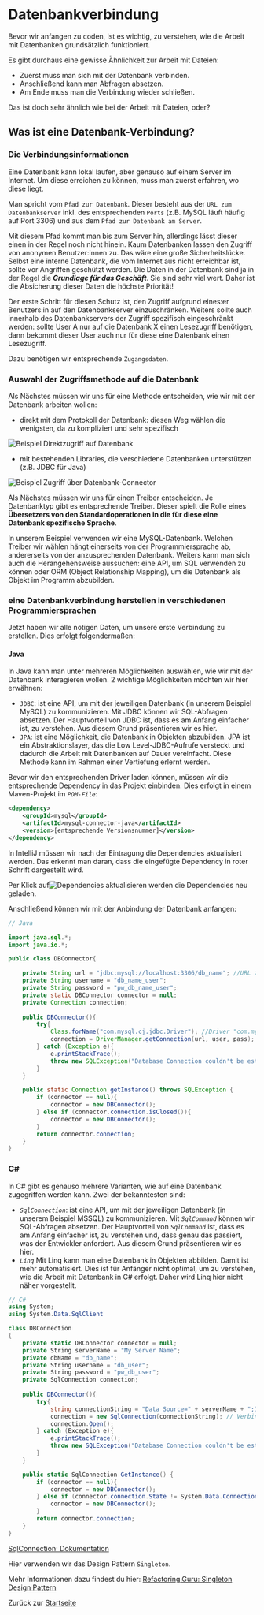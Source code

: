 # Datenbankverbindung

Bevor wir anfangen zu coden, ist es wichtig, zu verstehen, wie die Arbeit mit Datenbanken grundsätzlich funktioniert.

Es gibt durchaus eine gewisse Ähnlichkeit zur Arbeit mit Dateien:
- Zuerst muss man sich mit der Datenbank verbinden. 
- Anschließend kann man Abfragen absetzen.
- Am Ende muss man die Verbindung wieder schließen.

Das ist doch sehr ähnlich wie bei der Arbeit mit Dateien, oder?

## Was ist eine Datenbank-Verbindung?

### Die Verbindungsinformationen

Eine Datenbank kann lokal laufen, aber genauso auf einem Server im Internet. Um diese erreichen zu können, muss man zuerst erfahren, wo diese liegt. 

Man spricht vom `Pfad zur Datenbank`. Dieser besteht aus der `URL zum Datenbankserver` inkl. des entsprechenden `Ports` (z.B. MySQL läuft häufig auf Port 3306) und aus dem `Pfad zur Datenbank am Server`.

Mit diesem Pfad kommt man bis zum Server hin, allerdings lässt dieser einen in der Regel noch nicht hinein. Kaum Datenbanken lassen den Zugriff von anonymen Benutzer:innen zu. Das wäre eine große Sicherheitslücke. Selbst eine interne Datenbank, die vom Internet aus nicht erreichbar ist, sollte vor Angriffen geschützt werden. Die Daten in der Datenbank sind ja in der Regel die ***Grundlage für das Geschäft***. Sie sind sehr viel wert. Daher ist die Absicherung dieser Daten die höchste Priorität! 

Der erste Schritt für diesen Schutz ist, den Zugriff aufgrund eines:er Benutzers:in auf den Datenbankserver einzuschränken. Weiters sollte auch innerhalb des Datenbankservers der Zugriff spezifisch eingeschränkt werden: sollte User A nur auf die Datenbank X einen Lesezugriff benötigen, dann bekommt dieser User auch nur für diese eine Datenbank einen Lesezugriff.

Dazu benötigen wir entsprechende `Zugangsdaten`. 

### Auswahl der Zugriffsmethode auf die Datenbank

Als Nächstes müssen wir uns für eine Methode entscheiden, wie wir mit der Datenbank arbeiten wollen:
- direkt mit dem Protokoll der Datenbank: diesen Weg wählen die wenigsten, da zu kompliziert und sehr spezifisch

![Beispiel Direktzugriff auf Datenbank](../img/Beispiel%20mit%20Direktzugriff%20auf%20DB.png)

- mit bestehenden Libraries, die verschiedene Datenbanken unterstützen (z.B. JDBC für Java)

![Beispiel Zugriff über Datenbank-Connector](../img/Beispiel%20mit%20JDBC.png)

Als Nächstes müssen wir uns für einen Treiber entscheiden. Je Datenbanktyp gibt es entsprechende Treiber. Dieser spielt die Rolle eines **Übersetzers von den Standardoperationen in die für diese eine Datenbank spezifische Sprache**. 

In unserem Beispiel verwenden wir eine MySQL-Datenbank. Welchen Treiber wir wählen hängt einerseits von der Programmiersprache ab, andererseits von der anzusprechenden Datenbank. Weiters kann man sich auch die Herangehensweise aussuchen: eine API, um SQL verwenden zu können oder ORM (Object Relationship Mapping), um die Datenbank als Objekt im Programm abzubilden.

### eine Datenbankverbindung herstellen in verschiedenen Programmiersprachen

Jetzt haben wir alle nötigen Daten, um unsere erste Verbindung zu erstellen. Dies erfolgt folgendermaßen:

#### Java

In Java kann man unter mehreren Möglichkeiten auswählen, wie wir mit der Datenbank interagieren wollen. 2 wichtige Möglichkeiten möchten wir hier erwähnen:
- `JDBC`: ist eine API, um mit der jeweiligen Datenbank (in unserem Beispiel MySQL) zu kommunizieren. Mit JDBC können wir SQL-Abfragen absetzen. Der Hauptvorteil von JDBC ist, dass es am Anfang einfacher ist, zu verstehen. Aus diesem Grund präsentieren wir es hier.
- `JPA`: ist eine Möglichkeit, die Datenbank in Objekten abzubilden. JPA ist ein Abstraktionslayer, das die Low Level-JDBC-Aufrufe versteckt und dadurch die Arbeit mit Datenbanken auf Dauer vereinfacht. Diese Methode kann im Rahmen einer Vertiefung erlernt werden.

Bevor wir den entsprechenden Driver laden können, müssen wir die entsprechende Dependency in das Projekt einbinden. Dies erfolgt in einem Maven-Projekt im *`POM-File`*:

```xml
<dependency>
    <groupId>mysql</groupId>
    <artifactId>mysql-connector-java</artifactId>
    <version>[entsprechende Versionsnummer]</version>
</dependency>
```

In IntelliJ müssen wir nach der Eintragung die Dependencies aktualisiert werden. Das erkennt man daran, dass die eingefügte Dependency in roter Schrift dargestellt wird. 

Per Klick auf![Dependencies aktualisieren](../img/maven-dependencies-aktualisieren.png) werden die Dependencies neu geladen.

Anschließend können wir mit der Anbindung der Datenbank anfangen:

```java
// Java

import java.sql.*;
import java.io.*;

public class DBConnector{

    private String url = "jdbc:mysql://localhost:3306/db_name"; //URL zum lokalen MySQL-Server und Datenbank db_name
    private String username = "db_name_user";
    private String password = "pw_db_name_user";
    private static DBConnector connector = null;
    private Connection connection;
    
    public DBConnector(){
        try{
            Class.forName("com.mysql.cj.jdbc.Driver"); //Driver "com.mysql.cj.jdbc.Driver" laden
            connection = DriverManager.getConnection(url, user, pass); // Verbindung mit der Datenbank herstellen und in Variable connection speichern
        } catch (Exception e){
            e.printStackTrace();
            throw new SQLException("Database Connection couldn't be established!", e);
        }
    }

    public static Connection getInstance() throws SQLException {
        if (connector == null){
            connector = new DBConnector();
        } else if (connector.connection.isClosed()){
            connector = new DBConnector();
        }
        return connector.connection;
    }
}
```

### C#

In C# gibt es genauso mehrere Varianten, wie auf eine Datenbank zugegriffen werden kann. Zwei der bekanntesten sind:
- *`SqlConnection`*: ist eine API, um mit der jeweiligen Datenbank (in unserem Beispiel MSSQL) zu kommunizieren. Mit *`SqlCommand`* können wir SQL-Abfragen absetzen. Der Hauptvorteil von *`SqlCommand`* ist, dass es am Anfang einfacher ist, zu verstehen und, dass genau das passiert, was der Entwickler anfordert. Aus diesem Grund präsentieren wir es hier.
- *`Linq`* Mit Linq kann man eine Datenbank in Objekten abbilden. Damit ist mehr automatisiert. Dies ist für Anfänger nicht optimal, um zu verstehen, wie die Arbeit mit Datenbank in C# erfolgt. Daher wird Linq hier nicht näher vorgestellt.

```csharp
// C# 
using System;
using System.Data.SqlClient

class DBConnection
{
    private static DBConnector connector = null;
    private String serverName = "My Server Name";
    private dbName = "db_name";
    private String username = "db_user";
    private String password = "pw_db_user";
    private SqlConnection connection;
    
    public DBConnector(){
        try{
            string connectionString = "Data Source=" + serverName + ";Initial Catalog=" + dbName + ";User ID=" + username + ";Password=" + password + ";";
            connection = new SqlConnection(connectionString); // Verbindung mit der Datenbank herstellen und in Variable connection speichern
            connection.Open();
        } catch (Exception e){
            e.printStackTrace();
            throw new SQLException("Database Connection couldn't be established!", e);
        }
    }

    public static SqlConnection GetInstance() {
        if (connector == null){
            connector = new DBConnector();
        } else if (connector.connection.State != System.Data.ConnectionState.Open){
            connector = new DBConnector();
        }
        return connector.connection;
    }
}
```
[SqlConnection: Dokumentation](https://learn.microsoft.com/de-de/dotnet/api/system.data.sqlclient.sqlconnection?view=dotnet-plat-ext-8.0)

Hier verwenden wir das Design Pattern `Singleton`.

Mehr Informationen dazu findest du hier: [Refactoring.Guru: Singleton Design Pattern](https://refactoring.guru/design-patterns/singleton/java/example)

Zurück zur [Startseite](../README.md)
